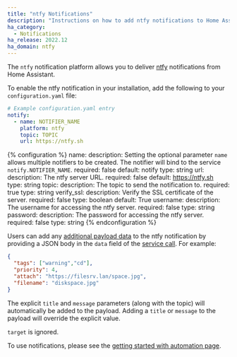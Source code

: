 ```yaml
---
title: "ntfy Notifications"
description: "Instructions on how to add ntfy notifications to Home Assistant."
ha_category:
  - Notifications
ha_release: 2022.12
ha_domain: ntfy
---
```


The `ntfy` notification platform allows you to deliver [ntfy](https://ntfy.sh) notifications from Home Assistant.

To enable the ntfy notification in your installation, add the following to your `configuration.yaml` file:

```yaml
# Example configuration.yaml entry
notify:
  - name: NOTIFIER_NAME
    platform: ntfy
    topic: TOPIC
    url: https://ntfy.sh
```

{% configuration %}
name:
  description: Setting the optional parameter `name` allows multiple notifiers to be created. The notifier will bind to the service `notify.NOTIFIER_NAME`.
  required: false
  default: notify
  type: string
url:
  description: The ntfy server URL.
  required: false 
  default: https://ntfy.sh
  type: string
topic:
  description: The topic to send the notification to.
  required: true
  type: string
verify_ssl:
  description: Verify the SSL certificate of the server.
  required: false
  type: boolean
  default: True
username:
  description: The username for accessing the ntfy server.
  required: false
  type: string
password:
  description: The password for accessing the ntfy server.
  required: false
  type: string
{% endconfiguration %}

Users can add any [additional payload data](https://ntfy.sh/docs/publish/#publish-as-json) to the ntfy notification by providing a JSON body in the `data` field of the [service call](/notify). For example:

```json
{
  "tags": ["warning","cd"],
  "priority": 4,
  "attach": "https://filesrv.lan/space.jpg",
  "filename": "diskspace.jpg"
}
```

The explicit `title` and `message` parameters (along with the topic) will automatically be added to the payload. Adding a `title` or `message` to the payload will override the explicit value.

`target` is ignored.

To use notifications, please see the [getting started with automation page](/getting-started/automation/).



